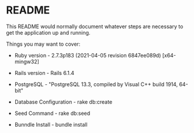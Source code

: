 # README

This README would normally document whatever steps are necessary to get the
application up and running.

Things you may want to cover:

* Ruby version - 2.7.3p183 (2021-04-05 revision 6847ee089d) [x64-mingw32]
* Rails version - Rails 6.1.4
* PostgreSQL - "PostgreSQL 13.3, compiled by Visual C++ build 1914, 64-bit"


* Database Configuration - rake db:create
* Seed Command - rake db:seed
* Bunndle Install - bundle install
